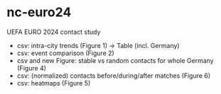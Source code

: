 # nc-euro24
UEFA EURO 2024 contact study

- csv: intra-city trends (Figure 1) -> Table (incl. Germany)
- csv: event comparison (Figure 2)
- csv and new Figure: stable vs random contacts for whole Germany (Figure 4)
- csv: (normalized) contacts before/during/after matches (Figure 6)
- csv: heatmaps (Figure 5)
